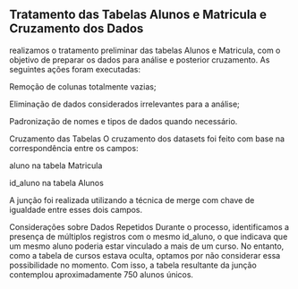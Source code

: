 ## Tratamento das Tabelas Alunos e Matricula e Cruzamento dos Dados
realizamos o tratamento preliminar das tabelas Alunos e Matricula, com o objetivo de preparar os dados para análise e posterior cruzamento. As seguintes ações foram executadas:

Remoção de colunas totalmente vazias;

Eliminação de dados considerados irrelevantes para a análise;

Padronização de nomes e tipos de dados quando necessário.

Cruzamento das Tabelas
O cruzamento dos datasets foi feito com base na correspondência entre os campos:

aluno na tabela Matricula

id_aluno na tabela Alunos

A junção foi realizada utilizando a técnica de merge com chave de igualdade entre esses dois campos.

Considerações sobre Dados Repetidos
Durante o processo, identificamos a presença de múltiplos registros com o mesmo id_aluno, o que indicava que um mesmo aluno poderia estar vinculado a mais de um curso. No entanto, como a tabela de cursos estava oculta, optamos por não considerar essa possibilidade no momento. Com isso, a tabela resultante da junção contemplou aproximadamente 750 alunos únicos.

